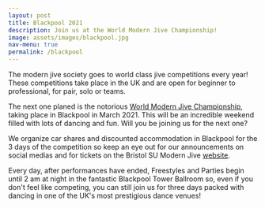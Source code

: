 ```yaml
---
layout: post
title: Blackpool 2021
description: Join us at the World Modern Jive Championship!
image: assets/images/blackpool.jpg
nav-menu: true
permalink: /blackpool
---
```


The modern jive society goes to world class jive competitions every year! These competitions take place in the UK and are open for beginner to professional, for pair, solo or teams. 

<p><span class="image right"><img src="{% link assets/images/blackpoolparty.jpg %}" alt="" /></span>The next one planed is the notorious <a href="https://wmjc-blackpool.com" target="_blank">World Modern Jive Championship</a>, taking place in Blackpool in March 2021. This will be an incredible weekend filled with lots of dancing and fun. Will you be joining us for the next one? 

We organize car shares and discounted accommodation in Blackpool for the 3 days of the competition so keep an eye out for our announcements on social medias and for tickets on the Bristol SU Modern Jive <a href="https://www.bristolsu.org.uk/groups/modern-jive-society" target="_blank">website</a>. 

Every day, after performances have ended, Freestyles and Parties begin until 2 am at night in the fantastic Blackpool Tower Ballroom so, even if you don't feel like competing, you can still join us for three days packed with dancing in one of the UK's most prestigious dance venues!</p>
